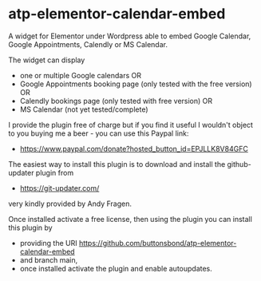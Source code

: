 # atp-elementor-calendar-embed
A widget for Elementor under Wordpress able to embed Google Calendar, Google Appointments, Calendly or MS Calendar.

The widget can display

* one or multiple Google calendars OR
* Google Appointments booking page (only tested with the free version) OR
* Calendly bookings page (only tested with free version) OR
* MS Calendar (not yet tested/complete)

I provide the plugin free of charge but if you find it useful I wouldn't object to you buying me a beer - you can use this Paypal link: 

* https://www.paypal.com/donate?hosted_button_id=EPJLLK8V84GFC
 
The easiest way to install this plugin is to download and install the github-updater plugin from

* https://git-updater.com/
  
very kindly provided by Andy Fragen.

Once installed activate a free license, then using the plugin you can install this plugin by
* providing the URI https://github.com/buttonsbond/atp-elementor-calendar-embed
* and branch main,
* once installed activate the plugin and enable autoupdates.

